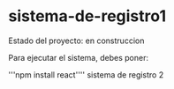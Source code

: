 <h1> sistema-de-registro1 </h1>

Estado del proyecto: en construccion

Para ejecutar el sistema, debes poner:

'''npm install react''''
sistema de registro 2
